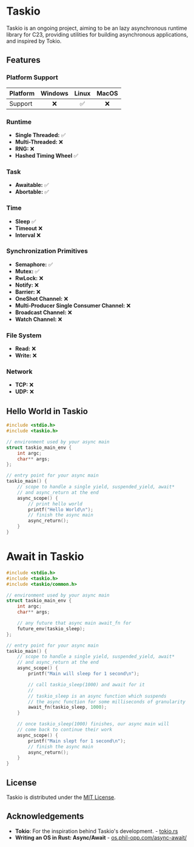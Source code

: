 # Taskio

Taskio is an ongoing project, aiming to be an lazy asynchronous runtime library for C23, providing utilities for building asynchronous applications, and inspired by Tokio.

## Features

### Platform Support
| Platform | Windows | Linux | MacOS |
|----------|:-------:|:-----:|:-----:|
| Support  |    ❌    |   ✅  |   ❌   |

### Runtime
- **Single Threaded:** ✅
- **Multi-Threaded:** ❌
- **RNG:** ❌
- **Hashed Timing Wheel** ✅

### Task
- **Awaitable:** ✅
- **Abortable:** ✅

### Time
- **Sleep** ✅
- **Timeout** ❌
- **Interval** ❌

### Synchronization Primitives
- **Semaphore:** ✅
- **Mutex:** ✅
- **RwLock:** ❌
- **Notify:** ❌
- **Barrier:** ❌
- **OneShot Channel:** ❌
- **Multi-Producer Single Consumer Channel:** ❌
- **Broadcast Channel:** ❌
- **Watch Channel:** ❌

### File System
- **Read:** ❌
- **Write:** ❌

### Network
- **TCP:** ❌
- **UDP:** ❌

## Hello World in Taskio

```c
#include <stdio.h>
#include <taskio.h>

// environment used by your async main
struct taskio_main_env {
    int argc;
    char** args;
};

// entry point for your async main
taskio_main() {
    // scope to handle a single yield, suspended_yield, await*
    // and async_return at the end
    async_scope() {
        // print hello world
        printf("Hello World\n");
        // finish the async main
        async_return();
    }
}
```

# Await in Taskio

```c
#include <stdio.h>
#include <taskio.h>
#include <taskio/common.h>

// environment used by your async main
struct taskio_main_env {
    int argc;
    char** args;

    // any future that async main await_fn for
    future_env(taskio_sleep);
};

// entry point for your async main
taskio_main() {
    // scope to handle a single yield, suspended_yield, await*
    // and async_return at the end
    async_scope() {
        printf("Main will sleep for 1 second\n");

        // call taskio_sleep(1000) and await for it
        //
        // taskio_sleep is an async function which suspends
        // the async function for some milliseconds of granularity
        await_fn(taskio_sleep, 1000);
    }

    // once taskio_sleep(1000) finishes, our async main will
    // come back to continue their work
    async_scope() {
        printf("Main slept for 1 second\n");
        // finish the async main
        async_return();
    }
}
```

## License

Taskio is distributed under the [MIT License](https://opensource.org/licenses/MIT).

## Acknowledgements

- **Tokio**: For the inspiration behind Taskio's development. - [tokio.rs](https://tokio.rs)
- **Writing an OS in Rust: Async/Await** - [os.phil-opp.com/async-await/](https://os.phil-opp.com/async-await/)
